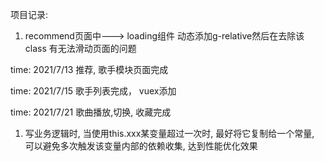 项目记录:

1. recommend页面中---> loading组件 动态添加g-relative然后在去除该class 有无法滑动页面的问题

time: 2021/7/13
推荐, 歌手模块页面完成

time: 2021/7/15
歌手列表完成， vuex添加

time: 2021/7/21
歌曲播放,切换, 收藏完成

1. 写业务逻辑时, 当使用this.xxx某变量超过一次时, 最好将它复制给一个常量, 可以避免多次触发该变量内部的依赖收集, 达到性能优化效果